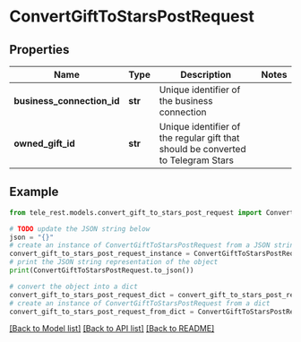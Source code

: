 # ConvertGiftToStarsPostRequest


## Properties

Name | Type | Description | Notes
------------ | ------------- | ------------- | -------------
**business_connection_id** | **str** | Unique identifier of the business connection | 
**owned_gift_id** | **str** | Unique identifier of the regular gift that should be converted to Telegram Stars | 

## Example

```python
from tele_rest.models.convert_gift_to_stars_post_request import ConvertGiftToStarsPostRequest

# TODO update the JSON string below
json = "{}"
# create an instance of ConvertGiftToStarsPostRequest from a JSON string
convert_gift_to_stars_post_request_instance = ConvertGiftToStarsPostRequest.from_json(json)
# print the JSON string representation of the object
print(ConvertGiftToStarsPostRequest.to_json())

# convert the object into a dict
convert_gift_to_stars_post_request_dict = convert_gift_to_stars_post_request_instance.to_dict()
# create an instance of ConvertGiftToStarsPostRequest from a dict
convert_gift_to_stars_post_request_from_dict = ConvertGiftToStarsPostRequest.from_dict(convert_gift_to_stars_post_request_dict)
```
[[Back to Model list]](../README.md#documentation-for-models) [[Back to API list]](../README.md#documentation-for-api-endpoints) [[Back to README]](../README.md)


